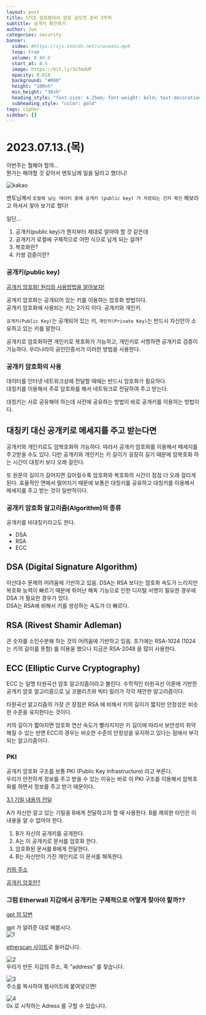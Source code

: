 ```yaml
---
layout: post
title: STCE 암호동아리 암호 공모전 준비 3주차
subtitle: 공개키 확인하기
author: Jun
categories: security
banner:
  video: #https://vjs.zencdn.net/v/oceans.mp4
  loop: true
  volume: 0 #0.8
  start_at: 8.5
  image: https://bit.ly/3xTmdUP
  opacity: 0.618
  background: "#000"
  height: "100vh"
  min_height: "38vh"
  heading_style: "font-size: 4.25em; font-weight: bold; text-decoration: underline"
  subheading_style: "color: gold"
tags: cipher
sidebar: []
---
```


# 2023.07.13.(목)

이번주는 뭘해야 할까...  
뭔가는 해야할 것 같아서 멘토님께 일을 달라고 했더니!

![kakao](/assets/images/banners/2023-07-13/kakao.png)

멘토님께서 `로컬에 남는 데이터 중에 공개키 (public key) 가 저장되는 건지 확인` 해보라고 하셔서 찾아 보기로 했다!

일단...

1. 공개키(public key)가 뭔지부터 제대로 알아야 할 것 같은데
2. 공개키가 로컬에 구체적으로 어떤 식으로 남게 되는 걸까?
3. 복호화란?
4. 키쌍 검증이란?

### 공개키(public key)

[공개키 암호화! 원리와 사용방법을 알아보자!](https://koonsland.tistory.com/42)

공개키 암호화는 공개되어 있는 키를 이용하는 암호화 방법이다.  
공개키 암호화에 사용되는 키는 2가지 이다.
공개키와 개인키.

`공개키(Public Key)`는 공개되어 있는 키, `개인키(Private Key)`는 반드시 자신만이 소유하고 있는 키를 말한다.

공개키로 암호화하면 개인키로 복호화가 가능하고, 개인키로 서명하면 공개키로 검증이 가능하다. 우리나라의 공인인증서가 이러한 방법을 사용한다.

### 공개키 암호화의 사용

데이터를 인터넷 네트워크상에 전달할 때에는 반드시 암호화가 필요하다.  
대칭키를 이용해서 주로 암호화를 해서 네트워크로 전달하여 주고 받는다.

대칭키는 서로 공유해야 하는데 사전에 공유하는 방법이 바로 공개키를 이용하는 방법이다.

## 대칭키 대신 공개키로 메세지를 주고 받는다면

공개키와 개인키로도 암복호화하 가능하다. 따라서 공개키 암호화를 이용해서 메세지를 주고받을 수도 있다. 다만 공개키와 개인키는 키 길이가 굉장히 길기 때문에 암복호화 하는 시간이 대칭키 보다 오래 걸린다.

또 원문의 길이가 길어지면 길어질수록 암호화와 복호화의 시간이 점점 더 오래 걸리게 된다. 효율적인 면에서 떨어지기 때문에 보통은 대칭키를 공유하고 대칭키를 이용해서 메세지를 주고 받는 것이 일반적이다.

### 공개키 암호화 알고리즘(Algorithm)의 종류

공개키를 비대칭키라고도 한다.

- DSA
- RSA
- ECC

## DSA (Digital Signature Algorithm)

이산대수 문제의 어려움에 기반하고 있음.
DSA는 RSA 보다는 암호화 속도가 느리지만 복호화 능력이 빠르기 때문에 뛰어난 해독 기능으로 인한 디지털 서명이 필요한 경우에 DSA 가 필요한 경우가 있다.  
DSA는 RSA에 비해서 키를 생성하는 속도가 더 빠르다.

## RSA (Rivest Shamir Adleman)

큰 숫자를 소인수분해 하는 것의 어려움에 기반하고 있음.
초기에는 RSA-1024 (1024는 키의 길이를 뜻함) 를 이용을 했으나 지금은 RSA-2048 을 많이 사용한다.

## ECC (Elliptic Curve Cryptography)

ECC 는 일명 타원곡선 암호 알고리즘이라고 불린다. 수학적인 타원곡선 이론에 기반한 공개키 암호 알고리즘으로 닐 코블리츠와 빅터 밀러가 각각 제안한 알고리즘이다.

타원곡선 알고리즘의 가장 큰 장점은 RSA 에 비해서 키의 길이가 짧지만 안정성은 비슷한 수준을 유지한다는 것이다.

키의 길이가 짧아지면 암호화 연산 속도가 빨라지지만 키 길이에 따라서 보안성이 취약해질 수 있는 반면 ECC의 경우는 비슷한 수준의 안정성을 유지하고 있다는 점에서 부각되는 알고리즘이다.

### PKI

공개키 암호화 구조를 보통 PKI (Public Key Infrastructure) 라고 부른다.  
우리가 안전하게 정보를 주고 받을 수 있는 이유는 바로 이 PKI 구조를 이용해서 암복호화를 하면서 정보를 주고 받기 때문이다.

[3.1 기밀 내용의 전달](https://namu.wiki/w/공개키%20암호화%20방식)

A가 자신만 알고 있는 기밀을 B에게 전달하고자 할 때 사용한다. B를 제외한 타인은 이 내용을 알 수 없어야 한다.

1. B가 자신의 공개키를 공개한다.
2. A는 이 공개키로 문서를 암호화 한다.
3. 암호화된 문서를 B에게 전달한다.
4. B는 자신만이 가진 개인키로 이 문서를 해독한다.

[키와 주소](https://steemit.com/kr-dev/@modolee/mastering-ethereum-3)

[공개키 암호란?](https://www.cloudflare.com/ko-kr/learning/ssl/how-does-public-key-encryption-work/)

### 그럼 Etherwall 지갑에서 공개키는 구체적으로 어떻게 찾아야 할까??

[gpt 의 답변](https://chat.openai.com/#)

gpt 가 알려준 대로 해봅시다.  
![1](/assets/images/banners/2023-07-13/1.png)

[etherscan 사이트](https://etherscan.io/address/0xac7f6dc159f2747615c12d2a8f7ffae545e5d2f2)로 들어갑니다.

![2](/assets/images/banners/2023-07-13/2.png)  
우리가 만든 지갑의 주소, 즉 "address" 를 찾습니다.

![3](/assets/images/banners/2023-07-13/3.png)  
주소를 복사하여 웹사이트에 붙여넣으면!

![4](/assets/images/banners/2023-07-13/4.png)  
0x 로 시작하는 Adress 를 구할 수 있습니다.
